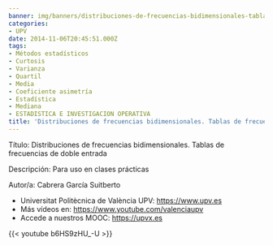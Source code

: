 ```yaml
---
banner: img/banners/distribuciones-de-frecuencias-bidimensionales-tablas-de-frecuencias-de-doble-entrada-upv.jpg
categories:
- UPV
date: 2014-11-06T20:45:51.000Z
tags:
- Métodos estadísticos
- Curtosis
- Varianza
- Quartil
- Media
- Coeficiente asimetría
- Estadística
- Mediana
- ESTADISTICA E INVESTIGACION OPERATIVA
title: 'Distribuciones de frecuencias bidimensionales. Tablas de frecuencias de doble entrada |  | UPV'
---
```


Título: Distribuciones de frecuencias bidimensionales. Tablas de frecuencias de doble entrada

Descripción: Para uso en clases prácticas 

Autor/a: Cabrera García Suitberto



+ Universitat Politècnica de València UPV: https://www.upv.es
+ Más vídeos en: https://www.youtube.com/valenciaupv
+ Accede a nuestros MOOC: https://upvx.es

{{< youtube b6HS9zHU_-U >}}
